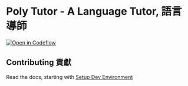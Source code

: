 # Poly Tutor - A Language Tutor, 語言導師

[![Open in Codeflow](https://developer.stackblitz.com/img/open_in_codeflow.svg)](https:///pr.new/jacob-8/poly-tutor)

## Contributing 貢獻

Read the docs, starting with [Setup Dev Environment](https://tutor.polylingual.dev/en/zh-TW/kitbook/docs/contributing/01-setup-dev-environment)
